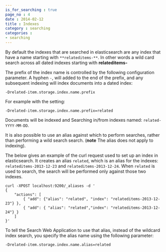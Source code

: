 ```yaml
---
is_for_searching : true
page_no : 4
date : 2014-02-12
title : Indexes
category : searching
categories : 
- searching
---
```


By default the indexes that are searched in elasticsearch are any index that have a name starting with `**relateditems-**`.  In other words a wild card search across all dated indexes starting with **relateditems-**

The prefix of the index name is controlled by the following configuration parameter.  A hyphen `-`, will added to the end of the prefix, and any subsequent indexing will index documents into a dated index:

    -Drelated-item.storage.index.name.prefix

For example with the setting:

    -Drelated-item.storage.index.name.prefix=related

Documents will be indexed and Searching in/from indexes named: `related-YYYY-MM-DD`.

It is also possible to use an alias against which to perform searches, rather than performing a wild search search. (**note** The alias does not apply to indexing).

The below gives an example of the curl request used to set up an index in elasticsearch.  It creates an alias `related`, which is an alias for the indexes: `relateditems-2013-12-23` and `relateditems-2013-12-24`.  When `related` is used to search, the search will be performed only against those two indexes.

    curl -XPOST localhost:9200/_aliases -d '
    {
        "actions": [
            { "add": {"alias": "related", "index": "relateditems-2013-12-23"} },
            { "add": { "alias": "related","index": "relateditems-2013-12-24"} }
        ]
    }'

To tell the Search Web Application to use that alias, instead of the wildcard index search, you specify the alias name using the following parameter:

    -Drelated-item.storage.index.name.alias=related